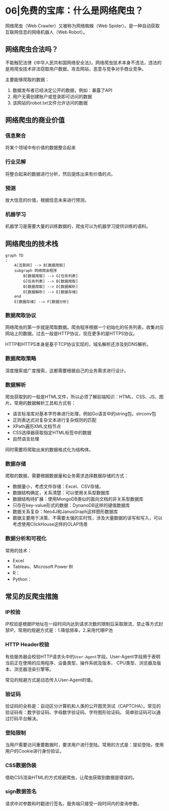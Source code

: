 # 06|免费的宝库：什么是网络爬虫？

网络爬虫（Web Crawler）又被称为网络蜘蛛（Web Spider）。是一种自动获取互联网信息的网络机器人（Web Robot）。

## 网络爬虫合法吗？

不能触犯法律《中华人民共和国网络安全法》。网络爬虫技术本身不违法，违法的是用爬虫技术非法窃取用户数据，攻击网站，恶意与竞争对手商业竞争。

主要能够爬取的数据：

1. 数据发布者已经决定公开的数据，例如：暴露了API
2. 用户无需创建账户或登录即可访问的数据
3. 该网站的robot.txt文件允许访问的数据

## 网络爬虫的商业价值

### 信息聚合

将某个领域中有价值的数据整合起来

### 行业见解

将整合起来的数据进行分析，然后提炼出来有价值的点。

### 预测

放大信息的价值，根据信息未来进行预测。

### 机器学习

机器学习是需要大量的训练数据的，爬虫可以为机器学习提供训练的语料。

## 网络爬虫的技术栈

```mermaid
graph TD
;
    A[互联网] --> B[数据爬取]
    subgraph 网络爬虫程序
        B[数据爬取] --> G[任务列表]
        G[任务列表] --> B[数据爬取]
        B[数据爬取] --> D[数据解析]
        D[数据解析] --> E[数据存储]
    end
    E[数据存储] --> F[数据分析]

```

### 数据爬取协议

网络爬虫的第一步就是爬取数据。爬虫程序根据一个初始化的任务列表，收集对应网站上的数据。过去一般是HTTP协议，现在更多的是HTTPS协议。

HTTP和HTTPS本身是基于TCP协议实现的，域名解析还涉及到DNS解析。

### 数据爬取策略

深度搜索或广度搜索，这都需要根据自己的业务需求进行设计。

### 数据解析

爬虫获取到的一般是HTML文件，所以必须了解前端知识：HTML、CSS、JS、图片。常用的数据解析工具和方式有：

- 语言标准库对基本字符串进行处理，例如Go语言中的string包，strconv包
- 正则表达式对复杂文本进行复杂规则的匹配
- XPath遍历XML文档节点
- CSS选择器获取指定HTML标签中的数据
- 自然语言处理

同时需要将爬取出来的数据格式化为结构体。

### 数据存储

爬取的数据，需要根据数据量和业务需求选择数据存储的方式：

- 数据量小，考虑文件存储：Excel、CSV存储，
- 数据结构确定，关系清楚：可以使用关系型数据库
- 数据结构待扩展：使用MongoDB类似的面向文档的非关系型数据库
- 只存在key-value形式的数据：DynanoDB这样的键值数据库
- 数据关系复杂：Neo4J和JanusGraph这样图形数据库
- 数据主要用于决策、不需要太强的实时性，涉及大量数据的读写和写入，可以考虑使用ClickHouse这样的OLAP场景

### 数据分析和可视化

常用的技术：

- Excel
- Tableau、Microsoft Power BI
- R：
- Python：

## 常见的反爬虫措施

### IP校验

IP校验是根据IP地址在一段时间内达到请求次数的限制后采取限流、禁止等方式封禁IP。常用的规避方式是：1.降低频率，2.采用代理IP池

### HTTP Header校验

有些服务器会校验HTTP请求头中的`User-Agent`字段。User-Agent字段用于表明当前正在使用的应用程序、设备类型、操作系统及版本、
CPU类型、浏览器及版本、浏览器渲染引擎等。

常见的规避方式是动态传入User-Agent的值。

### 验证码

验证码的全称是：自动区分计算机和人类的公开图灵测试（CAPTCHA）。常见的验证码有：数字验证码、字母数字验证码、字符图形验证码。
简单验证码可以通过打码平台解决。

### 登陆限制

当用户需要访问重要数据时，要求用户进行登陆。常用的方式是：提前登陆，使用用户的Cookie进行身份验证。

### CSS数据伪装

借助CSS渲染HTML的方式规避爬虫，让爬虫获取到数据是错误的。

### sign数据签名

请求中对参数和时戳进行签名，服务端只接受一段时间内的查询参数。